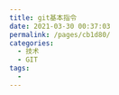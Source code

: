 ```yaml
---
title: git基本指令
date: 2021-03-30 00:37:03
permalink: /pages/cb1d80/
categories:
  - 技术
  - GIT
tags:
  - 
---
```

